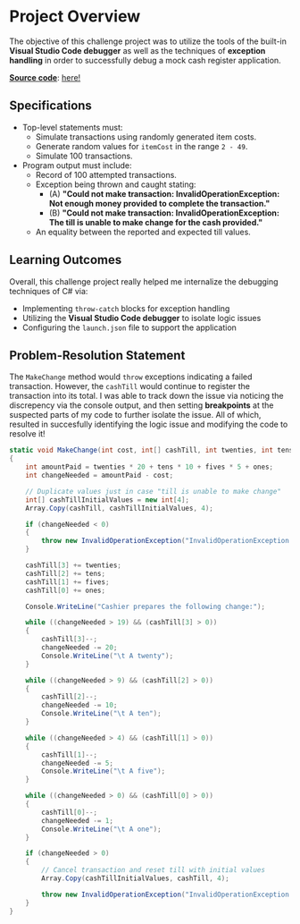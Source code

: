 # Project Overview

The objective of this challenge project was to utilize the tools of the built-in **Visual Studio Code debugger** as well as the techniques of **exception handling** in order to successfully debug a mock cash register application.

<ins>**Source code**</ins>: [here!](FinalProjects/ChallengeProject/Starter/Program.cs)

## Specifications
- Top-level statements must:
    - Simulate transactions using randomly generated item costs.
    - Generate random values  for `itemCost` in the range `2 - 49`.
    - Simulate 100 transactions.
- Program output must include:
    - Record of 100 attempted transactions.
    - Exception being thrown and caught stating:
        - (A) **"Could not make transaction: InvalidOperationException: Not enough money provided to complete the transaction."**
        - (B) **"Could not make transaction: InvalidOperationException: The till is unable to make change for the cash provided."**
    - An equality between the reported and expected till values.

## Learning Outcomes

Overall, this challenge project really helped me internalize the debugging techniques of C# via:
- Implementing `throw-catch` blocks for exception handling
- Utilizing the **Visual Studio Code debugger** to isolate logic issues
- Configuring the `launch.json` file to support the application

## Problem-Resolution Statement

The `MakeChange` method would `throw` exceptions indicating a failed transaction. However, the `cashTill` would continue to register the transaction into its total. I was able to track down the issue via noticing the discrepency via the console output, and then setting **breakpoints** at the suspected parts of my code to further isolate the issue. All of which, resulted in succesfully identifying the logic issue and modifying the code to resolve it!

```cs
static void MakeChange(int cost, int[] cashTill, int twenties, int tens = 0, int fives = 0, int ones = 0)
{
    int amountPaid = twenties * 20 + tens * 10 + fives * 5 + ones;
    int changeNeeded = amountPaid - cost;

    // Duplicate values just in case "till is unable to make change"
    int[] cashTillInitialValues = new int[4];
    Array.Copy(cashTill, cashTillInitialValues, 4);

    if (changeNeeded < 0)
    {
        throw new InvalidOperationException("InvalidOperationException: Not enough money provided to complete the transaction.");
    }

    cashTill[3] += twenties;
    cashTill[2] += tens;
    cashTill[1] += fives;
    cashTill[0] += ones;

    Console.WriteLine("Cashier prepares the following change:");

    while ((changeNeeded > 19) && (cashTill[3] > 0))
    {
        cashTill[3]--;
        changeNeeded -= 20;
        Console.WriteLine("\t A twenty");
    }

    while ((changeNeeded > 9) && (cashTill[2] > 0))
    {
        cashTill[2]--;
        changeNeeded -= 10;
        Console.WriteLine("\t A ten");
    }

    while ((changeNeeded > 4) && (cashTill[1] > 0))
    {
        cashTill[1]--;
        changeNeeded -= 5;
        Console.WriteLine("\t A five");
    }

    while ((changeNeeded > 0) && (cashTill[0] > 0))
    {
        cashTill[0]--;
        changeNeeded -= 1;
        Console.WriteLine("\t A one");
    }

    if (changeNeeded > 0)
    {
        // Cancel transaction and reset till with initial values
        Array.Copy(cashTillInitialValues, cashTill, 4);

        throw new InvalidOperationException("InvalidOperationException: The till is unable to make change for the cash provided.");
    }
}
```